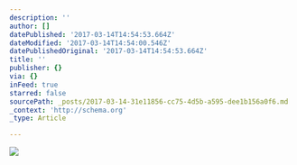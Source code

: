 ```yaml
---
description: ''
author: []
datePublished: '2017-03-14T14:54:53.664Z'
dateModified: '2017-03-14T14:54:00.546Z'
datePublishedOriginal: '2017-03-14T14:54:53.664Z'
title: ''
publisher: {}
via: {}
inFeed: true
starred: false
sourcePath: _posts/2017-03-14-31e11856-cc75-4d5b-a595-dee1b156a0f6.md
_context: 'http://schema.org'
_type: Article

---
```

![](https://the-grid-user-content.s3-us-west-2.amazonaws.com/8f8ef261-a718-472f-bd54-ee1a9f436644.png)